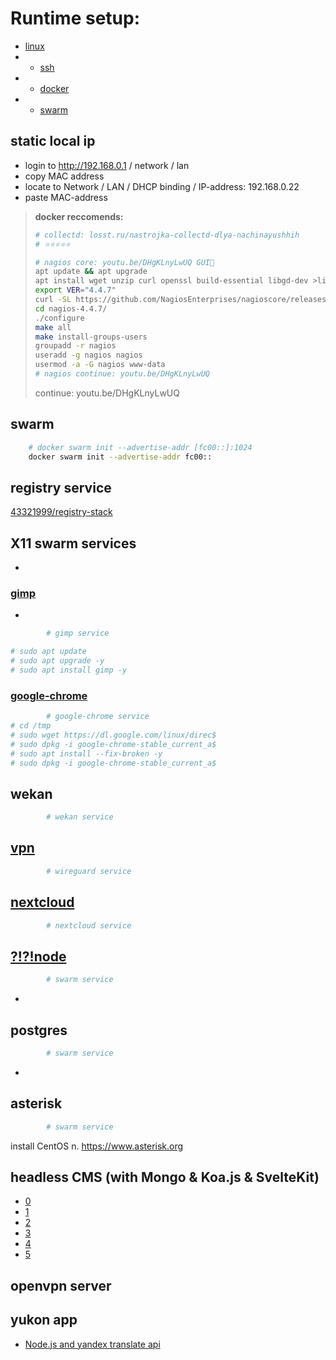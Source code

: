 # Runtime setup:
- [linux](linux/README.md) 
- - [ssh](ssh/README.md)
- - [docker](docker/README.md)
- - [swarm](swarm/README.md)

## static local ip
- login to http://192.168.0.1 / network / lan
- copy MAC address
- locate to Network / LAN / DHCP binding / IP-address: 192.168.0.22
- paste MAC-address


> 
> __docker reccomends:__
>```sh
># collectd: losst.ru/nastrojka-collectd-dlya-nachinayushhih
># ⭐️⭐️⭐️⭐️⭐️
>```
>```sh
># nagios core: youtu.be/DHgKLnyLwUQ GUI🥴
>apt update && apt upgrade
>apt install wget unzip curl openssl build-essential libgd-dev >libssl-dev l$
>export VER="4.4.7"
>curl -SL https://github.com/NagiosEnterprises/nagioscore/releases/>download$
>cd nagios-4.4.7/
>./configure
>make all
>make install-groups-users
>groupadd -r nagios
>useradd -g nagios nagios
>usermod -a -G nagios www-data
># nagios continue: youtu.be/DHgKLnyLwUQ
>```
>continue: youtu.be/DHgKLnyLwUQ
>
## swarm
```sh
	# docker swarm init --advertise-addr [fc00::]:1024
	docker swarm init --advertise-addr fc00::
```
## registry service
[43321999/registry-stack](43321999/registry-stack)

## X11 swarm services
- 
### [gimp](docs.microsoft.com/ru-ru/windows/wsl/tutorials/gui-apps#install-gimp)
- 
```sh
        # gimp service

# sudo apt update
# sudo apt upgrade -y
# sudo apt install gimp -y
```
### [google-chrome](docs.microsoft.com/ru-ru/windows/wsl/tutorials/gui-apps#install-google-chrome-for-linux)
```sh
        # google-chrome service
# cd /tmp
# sudo wget https://dl.google.com/linux/direc$
# sudo dpkg -i google-chrome-stable_current_a$
# sudo apt install --fix-broken -y
# sudo dpkg -i google-chrome-stable_current_a$
```
## wekan
```sh
        # wekan service
```
## [vpn](https://docs.docker.com/samples/wireguard/)
```sh
        # wireguard service
```

## [nextcloud](https://docs.docker.com/samples/nextcloud/)
```sh
        # nextcloud service
```
## [?!?!node](https://nodejs.org/)
```sh
        # swarm service
```
-
## postgres
```sh
        # swarm service
```
-
##
## asterisk
```sh
        # swarm service
```
install CentOS
n. 
https://www.asterisk.org
## headless CMS (with Mongo & Koa.js & SvelteKit)
- [0](https://strapi.io)
- [1](https://www.npmjs.com/package/yandex-pdd-dns)
- [2](https://nodecms.guide/)
- [3](https://jamstack.org/headless-cms/)
- [4](https://www.npmjs.com/search?q=cms%20koa%20mongo)
- [5](https://vk.com/away.php?to=https%3A%2F%2Fdocs.google.com%2Fspreadsheets%2Fd%2F1DZC8TQz5oNECskVzh1CDCBD89VamNBdXXuQwyAJeoCQ%2Fedit%23gid%3D1994570499&cc_key=)
## openvpn server
## yukon app
- [Node.js and yandex translate api](https://www.youtube.com/watch?v=DsCcK2s6TwU)
	
